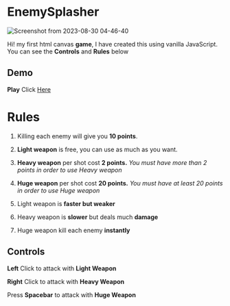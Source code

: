 ﻿# EnemySplasher
 ![Screenshot from 2023-08-30 04-46-40](https://github.com/Ankit-11525/EnemySplasher/assets/76417084/01296019-a91f-4e77-90a2-ad117a225502)

Hi!  my first html canvas **game**, I have created this using vanilla JavaScript. 
You can see the **Controls** and **Rules** below


## Demo 


**Play** Click [Here](https://ankit-11525.github.io/EnemySplasher/)



# Rules

 1. Killing each enemy will give you **10 points**.
 2. **Light weapon** is free, you can use as much as you want.
 3. **Heavy weapon** per shot cost **2 points.** *You must have more than 2 points in order to use Heavy weapon*
 4. **Huge weapon** per shot cost **20 points.** *You must have at least 20 points in order to use Huge weapon*

 5. Light weapon is **faster but weaker** 
 6. Heavy weapon is **slower** but deals much **damage**
 7. Huge weapon kill each enemy **instantly**
 

## Controls

**Left** Click to attack with **Light Weapon** 

**Right** Click to attack with **Heavy Weapon**


Press **Spacebar** to attack with **Huge Weapon**


